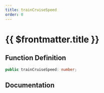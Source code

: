```yaml
---
title: trainCruiseSpeed
order: 0
---
```


# {{ $frontmatter.title }}

## Function Definition

```ts
public trainCruiseSpeed: number;
```

## Documentation

<!--@include: ./parts/trainCruiseSpeed.md-->
